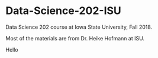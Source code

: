 # Data-Science-202-ISU
Data Science 202 course at Iowa State University, Fall 2018.

Most of the materials are from Dr. Heike Hofmann at ISU.

Hello
